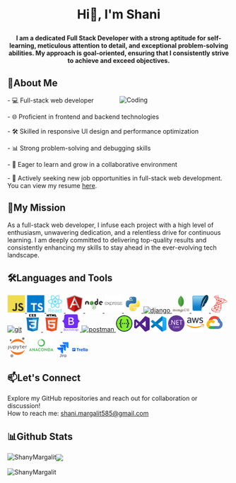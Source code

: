 
<h1><b><p align="center">Hi👋, I'm Shani</p></b></h1>
<h4 align="center"><b>I am a dedicated Full Stack Developer with a strong aptitude for self-learning, meticulous attention to detail, and exceptional problem-solving abilities. My approach is goal-oriented, ensuring that I consistently strive to achieve and exceed objectives.</b></h4>

## 💭About Me
<img align="right" alt="Coding" width="250" src="https://media.giphy.com/media/L1R1tvI9svkIWwpVYr/giphy.gif">
<p>- 💻 Full-stack web developer</p>
<p>- 🌐 Proficient in frontend and backend technologies</p>
<p>- 🛠️ Skilled in responsive UI design and performance optimization</p>
<p>- 📊 Strong problem-solving and debugging skills</p>
<p>- 🌱 Eager to learn and grow in a collaborative environment</p>
<p>- 👀 Actively seeking new job opportunities in full-stack web development. You can view my resume <a href="https://github.com/ShanyMargalit/My_CV/blob/main/%D7%A9%D7%A0%D7%99%20%D7%9E%D7%A8%D7%92%D7%9C%D7%99%D7%AA%20%D7%94%D7%A0%D7%93%D7%A1%D7%90%D7%99%D7%AA%20%D7%AA%D7%95%D7%9B%D7%A0%D7%94.pdf">here</a>.</p>

## 🚀My Mission
As a full-stack web developer, I infuse each project with a high level of enthusiasm, unwavering dedication, and a relentless drive for continuous learning. I am deeply committed to delivering top-quality results and consistently enhancing my skills to stay ahead in the ever-evolving tech landscape.

## 🛠Languages and Tools
<p align="left"> 
  <a href="https://developer.mozilla.org/en-US/docs/Web/JavaScript" target="_blank" rel="noreferrer"> <img src="https://raw.githubusercontent.com/devicons/devicon/master/icons/javascript/javascript-original.svg" alt="javascript" width="40" height="40"/> </a>
  <a href="https://www.typescriptlang.org/" target="_blank" rel="noreferrer"> <img src="https://raw.githubusercontent.com/devicons/devicon/master/icons/typescript/typescript-original.svg" alt="typescript" width="40" height="40"/> </a>
  <a href="https://reactjs.org/" target="_blank" rel="noreferrer"> <img src="https://raw.githubusercontent.com/devicons/devicon/master/icons/react/react-original-wordmark.svg" alt="react" width="40" height="40"/> </a>
  <a href="https://angular.io/" target="_blank" rel="noreferrer"> <img src="https://raw.githubusercontent.com/devicons/devicon/master/icons/angularjs/angularjs-original.svg" alt="angular" width="40" height="40"/> </a>
  <a href="https://nodejs.org" target="_blank" rel="noreferrer"> <img src="https://raw.githubusercontent.com/devicons/devicon/master/icons/nodejs/nodejs-original-wordmark.svg" alt="nodejs" width="40" height="40"/> </a>
  <a href="https://expressjs.com" target="_blank" rel="noreferrer"> <img src="https://raw.githubusercontent.com/devicons/devicon/master/icons/express/express-original-wordmark.svg" alt="express" width="40" height="40"/> </a>
  <a href="https://www.python.org/" target="_blank" rel="noreferrer"> <img src="https://raw.githubusercontent.com/devicons/devicon/master/icons/python/python-original.svg" alt="python" width="40" height="40"/> </a>
  <a href="https://www.djangoproject.com/" target="_blank" rel="noreferrer"> <img src="https://cdn.worldvectorlogo.com/logos/django.svg" alt="django" width="40" height="40"/> </a>
  <a href="https://www.mongodb.com/" target="_blank" rel="noreferrer"> <img src="https://raw.githubusercontent.com/devicons/devicon/master/icons/mongodb/mongodb-original-wordmark.svg" alt="mongodb" width="40" height="40"/> </a>
  <a href="https://www.sqlite.org/" target="_blank" rel="noreferrer"> <img src="https://raw.githubusercontent.com/devicons/devicon/master/icons/sqlite/sqlite-original.svg" alt="sqlite" width="40" height="40"/> </a>
  <a href="https://www.microsoft.com/en-us/sql-server" target="_blank"> <img src="https://raw.githubusercontent.com/devicons/devicon/master/icons/microsoftsqlserver/microsoftsqlserver-plain.svg" alt="sqlserver" width="40" height="40"/> </a>
  <a href="https://git-scm.com/" target="_blank" rel="noreferrer"> <img src="https://www.vectorlogo.zone/logos/git-scm/git-scm-icon.svg" alt="git" width="40" height="40"/></a>
  <a href="https://www.w3schools.com/css/" target="_blank" rel="noreferrer"> <img src="https://raw.githubusercontent.com/devicons/devicon/master/icons/css3/css3-original-wordmark.svg" alt="css3" width="40" height="40"/> </a>
  <a href="https://www.w3.org/html/" target="_blank" rel="noreferrer"> <img src="https://raw.githubusercontent.com/devicons/devicon/master/icons/html5/html5-original-wordmark.svg" alt="html5" width="40" height="40"/> </a>
  <a href="https://getbootstrap.com" target="_blank" rel="noreferrer"> <img src="https://raw.githubusercontent.com/devicons/devicon/master/icons/bootstrap/bootstrap-plain-wordmark.svg" alt="bootstrap" width="40" height="40"/> </a>
  <a href="https://postman.com" target="_blank" rel="noreferrer"> <img src="https://www.vectorlogo.zone/logos/getpostman/getpostman-icon.svg" alt="postman" width="37" height="37"/> </a>
  <a href="https://swagger.io/specification/"><img src="https://raw.githubusercontent.com/devicons/devicon/master/icons/swagger/swagger-original.svg" alt="swagger" width="37" height="37"/></a>
  <a href="https://visualstudio.microsoft.com/" target="_blank"><img src="https://raw.githubusercontent.com/devicons/devicon/master/icons/visualstudio/visualstudio-plain.svg" alt="visual studio" width="35" height="35"/></a>
  <a href="https://code.visualstudio.com/" target="_blank"><img src="https://raw.githubusercontent.com/devicons/devicon/master/icons/vscode/vscode-original.svg" alt="visual studio code" width="35" height="35"/></a>
  <a href="https://dotnet.microsoft.com/"><img src="https://raw.githubusercontent.com/devicons/devicon/master/icons/dotnetcore/dotnetcore-original.svg" alt=".NET Core" width="37" height="37"/></a>
  <a href="https://aws.amazon.com/" target="_blank" rel="noreferrer"><img src="https://raw.githubusercontent.com/devicons/devicon/master/icons/amazonwebservices/amazonwebservices-original-wordmark.svg" alt="AWS" width="40" height="40"/></a>
  <a href="https://cloud.google.com/"><img src="https://raw.githubusercontent.com/devicons/devicon/master/icons/googlecloud/googlecloud-original.svg" alt="GCP" width="40" height="40"/></a>
  <a href="https://jupyter.org/"> <img src="https://raw.githubusercontent.com/devicons/devicon/master/icons/jupyter/jupyter-original-wordmark.svg" title="Jupyter" alt="Jupyter" width="45" height="45"/></a>
  <a href="https://www.anaconda.com/"><img src="https://raw.githubusercontent.com/devicons/devicon/master/icons/anaconda/anaconda-original-wordmark.svg" title="Anaconda" alt="Anaconda" width="55" height="55"/></a>
  <a href="https://jira.atlassian.com/" target="_blank"><img src="https://raw.githubusercontent.com/devicons/devicon/master/icons/jira/jira-original-wordmark.svg" alt="jira" width="35" height="35"/></a>
  <a href="https://trello.com/" target="_blank"><img src="https://raw.githubusercontent.com/devicons/devicon/master/icons/trello/trello-plain-wordmark.svg" alt="trello" width="35" height="35"/></a>
</p>

## 📫Let's Connect
Explore my GitHub repositories and reach out for collaboration or discussion!  
How to reach me: <a href="mailto:shani.margalit585@gmail.com">shani.margalit585@gmail.com</a>

## 📊Github Stats
<p>
  <img align="left" src="https://github-readme-stats.vercel.app/api/top-langs?username=ShanyMargalit&show_icons=true&locale=en&layout=compact&theme=dracula" alt="ShanyMargalit" />
</p>
<a href="https://github.com/ShanyMargalit">
  <img align="center" src="https://github-readme-stats.vercel.app/api?username=ShanyMargalit&show_icons=true&theme=dracula&line_height=27" />
</a>
<p>
  <img align="center" src="https://github-readme-streak-stats.herokuapp.com/?user=ShanyMargalit&theme=radical" alt="ShanyMargalit" />
</p>
